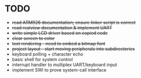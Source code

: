 # TODO

  - <del>read ARM926 documentation; ensure linker script is correct</del>
  - <del>read realview documentation & implement UART</del>
  - <del>write simple LCD driver based on copied code</del>
  - <del>clear screen to color</del>
  - <del>text rendering - need to embed a bitmap font</del>
  - <del>project layout - start moving peripherals into subdirectories</del>
  - keyboard polling + character echo
  - basic shell for system control
  - interrupt handler to multiplex UART/keyboard input
  - implement SWI to prove system-call interface